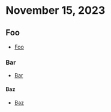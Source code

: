 # November 15, 2023

## Foo

- [Foo](https://foo.com)

### Bar

- [Bar](https://bar.com)

#### Baz

- [Baz](https://baz.com)